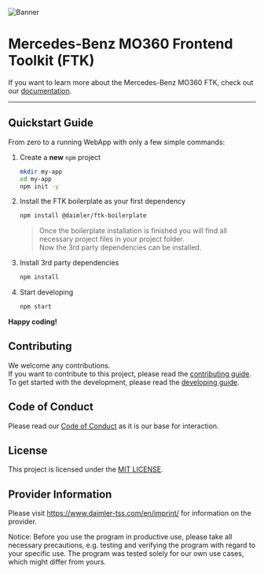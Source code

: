 ![Banner](https://github.com/Daimler/mo360-ftk/raw/master/docs/assets/banner.png)

# Mercedes-Benz MO360 Frontend Toolkit (FTK)

If you want to learn more about the Mercedes-Benz MO360 FTK, check out our [documentation](https://github.com/Daimler/mo360-ftk/docs/README.md).

___

## Quickstart Guide

From zero to a running WebApp with only a few simple commands:

1. Create a **new** `npm` project

    ```bash
    mkdir my-app
    cd my-app
    npm init -y
    ```

2. Install the FTK boilerplate as your first dependency

    ```bash
    npm install @daimler/ftk-boilerplate
    ```

    > Once the boilerplate installation is finished you will find all necessary project files in your project folder.  
    > Now the 3rd party dependencies can be installed.

3. Install 3rd party dependencies

    ```bash
    npm install
    ```

4. Start developing

   ```bash
   npm start
   ```

**Happy coding!**

## Contributing

We welcome any contributions.  
If you want to contribute to this project, please read the [contributing guide](CONTRIBUTING.md).  
To get started with the development, please read the [developing guide](DEVELOPING.md).

## Code of Conduct

Please read our [Code of Conduct](CODE_OF_CONDUCT.md) as it is our base for interaction.

## License

This project is licensed under the [MIT LICENSE](LICENSE).

## Provider Information

Please visit <https://www.daimler-tss.com/en/imprint/> for information on the provider.

Notice: Before you use the program in productive use, please take all necessary precautions,
e.g. testing and verifying the program with regard to your specific use.
The program was tested solely for our own use cases, which might differ from yours.
